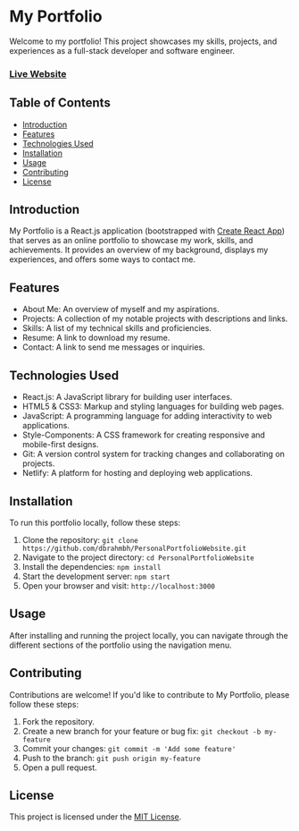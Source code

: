 # My Portfolio
Welcome to my portfolio! This project showcases my skills, projects, and experiences as a full-stack developer and software engineer.

### [Live Website](https://deepb.netlify.app/)

## Table of Contents
- [Introduction](#introduction)
- [Features](#features)
- [Technologies Used](#technologies-used)
- [Installation](#installation)
- [Usage](#usage)
- [Contributing](#contributing)
- [License](#license)

## Introduction
My Portfolio is a React.js application (bootstrapped with [Create React App](https://github.com/facebook/create-react-app)) that serves as an online portfolio to showcase my work, skills, and achievements. It provides an overview of my background, displays my experiences, and offers some ways to contact me.

## Features
- About Me: An overview of myself and my aspirations.
- Projects: A collection of my notable projects with descriptions and links.
- Skills: A list of my technical skills and proficiencies.
- Resume: A link to download my resume.
- Contact: A link to send me messages or inquiries.

## Technologies Used
- React.js: A JavaScript library for building user interfaces.
- HTML5 & CSS3: Markup and styling languages for building web pages.
- JavaScript: A programming language for adding interactivity to web applications.
- Style-Components: A CSS framework for creating responsive and mobile-first designs.
- Git: A version control system for tracking changes and collaborating on projects.
- Netlify: A platform for hosting and deploying web applications.

## Installation
To run this portfolio locally, follow these steps:

1. Clone the repository: `git clone https://github.com/dbrahmbh/PersonalPortfolioWebsite.git`
2. Navigate to the project directory: `cd PersonalPortfolioWebsite`
3. Install the dependencies: `npm install`
4. Start the development server: `npm start`
5. Open your browser and visit: `http://localhost:3000`

## Usage
After installing and running the project locally, you can navigate through the different sections of the portfolio using the navigation menu. 

## Contributing
Contributions are welcome! If you'd like to contribute to My Portfolio, please follow these steps:

1. Fork the repository.
2. Create a new branch for your feature or bug fix: `git checkout -b my-feature`
3. Commit your changes: `git commit -m 'Add some feature'`
4. Push to the branch: `git push origin my-feature`
5. Open a pull request.

## License
This project is licensed under the [MIT License](LICENSE).